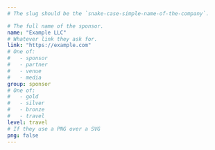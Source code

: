```yaml
---
# The slug should be the `snake-case-simple-name-of-the-company`.

# The full name of the sponsor.
name: "Example LLC"
# Whatever link they ask for.
link: "https://example.com"
# One of:
#   - sponsor
#   - partner
#   - venue
#   - media
group: sponsor
# One of:
#   - gold
#   - silver
#   - bronze
#   - travel
level: travel
# If they use a PNG over a SVG
png: false
---
```


<!-- Their description. -->
